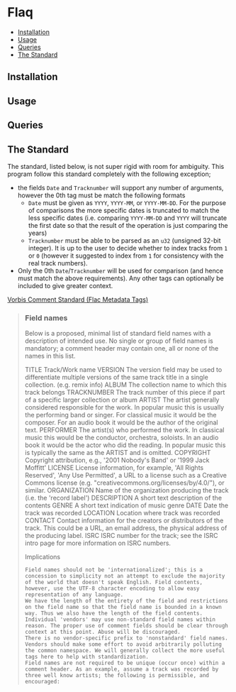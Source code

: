 # Flaq
- [Installation](#Installation)
- [Usage](#Usage)
- [Queries](#Queries)
- [The Standard](#The-Standard)


## Installation

## Usage

## Queries

## The Standard
The standard, listed below, is not super rigid with room for ambiguity. This program follow this standard
completely with the following exception;
- the fields `Date` and `Tracknumber` will support any number of arguments, however the 0th tag must be match the following 
formats
  - `Date` must be given as `YYYY`, `YYYY-MM`, or `YYYY-MM-DD`. For the purpose of comparisons the more specific dates is 
  truncated to match the less specific dates (i.e. comparing `YYYY-MM-DD` and `YYYY` will truncate the first date so that the
  result of the operation is just comparing the years)
  - `Tracknumber` must be able to be parsed as an `u32` (unsigned 32-bit integer). It is up to the user to decide whether to 
  index tracks from `1` or `0` (however it suggested to index from `1` for consistency with the real track numbers).
- Only the 0th `Date`/`Tracknumber` will be used for comparison (and hence must match the above requirements). Any other
tags can optionally be included to give greater context.


[Vorbis Comment Standard (Flac Metadata Tags)](https://www.xiph.org/vorbis/doc/v-comment.html)

> ### Field names
> 
> Below is a proposed, minimal list of standard field names with a description of intended use. No single or group of field names is mandatory; a comment header may contain one, all or none of the names in this list.
> 
> TITLE
>     Track/Work name
> VERSION
>     The version field may be used to differentiate multiple versions of the same track title in a single collection. (e.g. remix info)
ALBUM
>     The collection name to which this track belongs
TRACKNUMBER
>     The track number of this piece if part of a specific larger collection or album
> ARTIST
>     The artist generally considered responsible for the work. In popular music this is usually the performing band or singer. For classical music it would be the composer. For an audio book it would be the author of the original text.
> PERFORMER
>     The artist(s) who performed the work. In classical music this would be the conductor, orchestra, soloists. In an audio book it would be the actor who did the reading. In popular music this is typically the same as the ARTIST and is omitted.
> COPYRIGHT
>     Copyright attribution, e.g., '2001 Nobody's Band' or '1999 Jack Moffitt'
> LICENSE
>     License information, for example, 'All Rights Reserved', 'Any Use Permitted', a URL to a license such as a Creative Commons license (e.g. "creativecommons.org/licenses/by/4.0/"), or similar.
> ORGANIZATION
>     Name of the organization producing the track (i.e. the 'record label')
> DESCRIPTION
>     A short text description of the contents
> GENRE
>     A short text indication of music genre
> DATE
>     Date the track was recorded
> LOCATION
>     Location where track was recorded
> CONTACT
>     Contact information for the creators or distributors of the track. This could be a URL, an email address, the physical address of the producing label.
> ISRC
>     ISRC number for the track; see the ISRC intro page for more information on ISRC numbers.
> 
> Implications
> 
>     Field names should not be 'internationalized'; this is a concession to simplicity not an attempt to exclude the majority of the world that doesn't speak English. Field contents, however, use the UTF-8 character encoding to allow easy representation of any language.
>     We have the length of the entirety of the field and restrictions on the field name so that the field name is bounded in a known way. Thus we also have the length of the field contents.
>     Individual 'vendors' may use non-standard field names within reason. The proper use of comment fields should be clear through context at this point. Abuse will be discouraged.
>     There is no vendor-specific prefix to 'nonstandard' field names. Vendors should make some effort to avoid arbitrarily polluting the common namespace. We will generally collect the more useful tags here to help with standardization.
>     Field names are not required to be unique (occur once) within a comment header. As an example, assume a track was recorded by three well know artists; the following is permissible, and encouraged:


